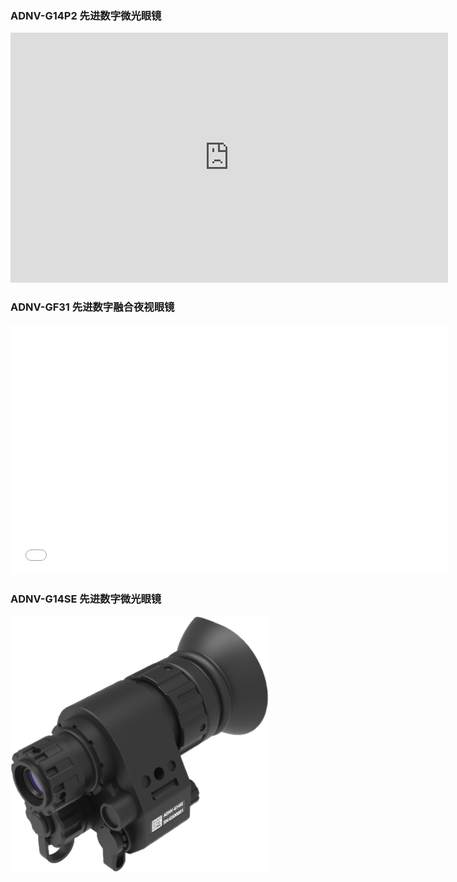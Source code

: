 ### ADNV-G14P2 先进数字微光眼镜

<iframe src="https://player.bilibili.com/player.html?isOutside=true&aid=1203617475&bvid=BV1SF4m1w7Gj&cid=1516331117&p=1" scrolling="no" border="0" frameborder="no" framespacing="0" allowfullscreen="true" width="700px" height="400px"></iframe>

### ADNV-GF31 先进数字融合夜视眼镜
<iframe src="//player.bilibili.com/player.html?isOutside=true&aid=1955320728&bvid=BV1ky411h7rL&cid=1571265380&p=1" scrolling="no" border="0" frameborder="no" framespacing="0" allowfullscreen="true" width="700px" height="400px"></iframe>

### ADNV-G14SE 先进数字微光眼镜
![](../pics/渲染图/SE.png)
